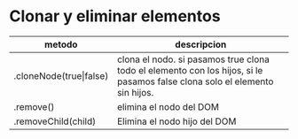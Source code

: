 # Clonar y eliminar elementos

|metodo| descripcion|
|---|---|
|.cloneNode(true\|false)| clona el nodo. si pasamos true clona todo el elemento con los hijos, si le pasamos false clona solo el elemento sin hijos.|
|.remove()| elimina el nodo del DOM|
|.removeChild(child)| Elimina el nodo hijo del DOM|